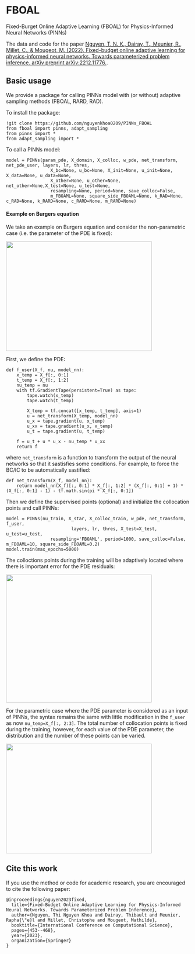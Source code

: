 # FBOAL
Fixed-Burget Online Adaptive Learning (FBOAL) for Physics-Informed Neural Networks (PINNs)

The data and code for the paper [Nguyen, T. N. K., Dairay, T., Meunier, R., Millet, C., & Mougeot, M. (2022). Fixed-budget online adaptive learning for physics-informed neural networks. Towards parameterized problem inference. arXiv preprint arXiv:2212.11776.](https://arxiv.org/pdf/2212.11776.pdf).

## Basic usage

We provide a package for calling PINNs model with (or without) adaptive sampling methods (FBOAL, RARD, RAD).

To install the package:
```
!git clone https://github.com/nguyenkhoa0209/PINNs_FBOAL
from fboal import pinns, adapt_sampling
from pinns import *
from adapt_sampling import *
```
To call a PINNs model:
```
model = PINNs(param_pde, X_domain, X_colloc, w_pde, net_transform, net_pde_user, layers, lr, thres,
                 X_bc=None, u_bc=None, X_init=None, u_init=None, X_data=None, u_data=None,
                 X_other=None, u_other=None, net_other=None,X_test=None, u_test=None,
                 resampling=None, period=None, save_colloc=False,
                 m_FBOAML=None, square_side_FBOAML=None, k_RAD=None, c_RAD=None, k_RARD=None, c_RARD=None, m_RARD=None)
```

#### Example on Burgers equation

We take an example on Burgers equation and consider the non-parametric case (i.e. the parameter of the PDE is fixed):

<img align="center" src="https://user-images.githubusercontent.com/50335341/225834360-ec2c9894-794d-4644-9a17-4e0bd6cf1e59.png" width="400" height="300">


First, we define the PDE:

```
def f_user(X_f, nu, model_nn):
    x_temp = X_f[:, 0:1]
    t_temp = X_f[:, 1:2]
    nu_temp = nu
    with tf.GradientTape(persistent=True) as tape:
        tape.watch(x_temp)
        tape.watch(t_temp)

        X_temp = tf.concat([x_temp, t_temp], axis=1)
        u = net_transform(X_temp, model_nn)
        u_x = tape.gradient(u, x_temp)
        u_xx = tape.gradient(u_x, x_temp)
        u_t = tape.gradient(u, t_temp)

    f = u_t + u * u_x - nu_temp * u_xx
    return f
```
where `net_transform` is a function to transform the output of the neural networks so that it sastisfies some conditions. For example, to force the BC/IC to be automatically sastified:
```
def net_transform(X_f, model_nn):
    return model_nn(X_f)[:, 0:1] * X_f[:, 1:2] * (X_f[:, 0:1] + 1) * (X_f[:, 0:1] - 1) - tf.math.sin(pi * X_f[:, 0:1])
```
Then we define the supervised points (optional) and initialize the collocation points and call PINNs:
```
model = PINNs(nu_train, X_star, X_colloc_train, w_pde, net_transform, f_user,
                         layers, lr, thres, X_test=X_test, u_test=u_test,
                 resampling='FBOAML', period=1000, save_colloc=False, m_FBOAML=10, square_side_FBOAML=0.2)
model.train(max_epochs=5000)
```
The colloctions points during the training will be adaptively located where there is important error for the PDE residuals:

<img align="center" src="https://user-images.githubusercontent.com/50335341/226867743-7423eb40-92b7-4b6a-8e86-c9dc504f8c1c.gif" width="400" height="350">


For the parametric case where the PDE parameter is considered as an input of PINNs, the syntax remains the same with little modification in the `f_user` as now `nu_temp=X_f[:, 2:3]`. The total number of collocation points is fixed during the training, however, for each value of the PDE parameter, the distribution and the number of these points can be varied.

<img align="center" src="https://user-images.githubusercontent.com/50335341/226868112-940e1ec5-2629-428e-bb94-2b06b46eb913.gif" width="400" height="300">


## Cite this work

If you use the method or code for academic research, you are encouraged to cite the following paper:

```
@inproceedings{nguyen2023fixed,
  title={Fixed-Budget Online Adaptive Learning for Physics-Informed Neural Networks. Towards Parameterized Problem Inference},
  author={Nguyen, Thi Nguyen Khoa and Dairay, Thibault and Meunier, Rapha{\"e}l and Millet, Christophe and Mougeot, Mathilde},
  booktitle={International Conference on Computational Science},
  pages={453--468},
  year={2023},
  organization={Springer}
}
```